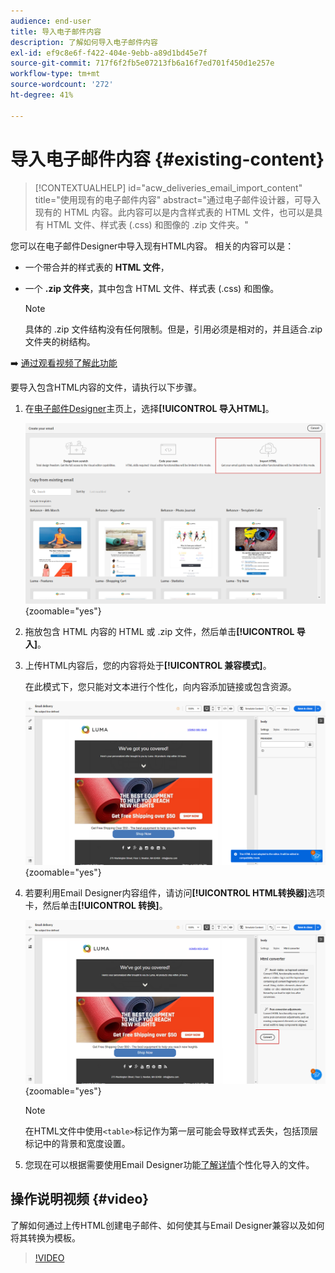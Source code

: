 ```yaml
---
audience: end-user
title: 导入电子邮件内容
description: 了解如何导入电子邮件内容
exl-id: ef9c8e6f-f422-404e-9ebb-a89d1bd45e7f
source-git-commit: 717f6f2fb5e07213fb6a16f7ed701f450d1e257e
workflow-type: tm+mt
source-wordcount: '272'
ht-degree: 41%

---
```


# 导入电子邮件内容 {#existing-content}

>[!CONTEXTUALHELP]
>id="acw_deliveries_email_import_content"
>title="使用现有的电子邮件内容"
>abstract="通过电子邮件设计器，可导入现有的 HTML 内容。此内容可以是内含样式表的 HTML 文件，也可以是具有 HTML 文件、样式表 (.css) 和图像的 .zip 文件夹。"

您可以在电子邮件Designer中导入现有HTML内容。 相关的内容可以是：

* 一个带合并的样式表的 **HTML 文件**，
* 一个 **.zip 文件夹**，其中包含 HTML 文件、样式表 (.css) 和图像。

  >[!NOTE]
  >
  >具体的 .zip 文件结构没有任何限制。但是，引用必须是相对的，并且适合.zip文件夹的树结构。

➡️ [通过观看视频了解此功能](#video)

要导入包含HTML内容的文件，请执行以下步骤。

1. 在[电子邮件Designer](get-started-email-designer.md)主页上，选择&#x200B;**[!UICONTROL 导入HTML]**。

   ![](assets/html-import.png){zoomable="yes"}

1. 拖放包含 HTML 内容的 HTML 或 .zip 文件，然后单击&#x200B;**[!UICONTROL 导入]**。

1. 上传HTML内容后，您的内容将处于&#x200B;**[!UICONTROL 兼容模式]**。

   在此模式下，您只能对文本进行个性化，向内容添加链接或包含资源。

   ![](assets/html-imported.png){zoomable="yes"}

1. 若要利用Email Designer内容组件，请访问&#x200B;**[!UICONTROL HTML转换器]**&#x200B;选项卡，然后单击&#x200B;**[!UICONTROL 转换]**。

   ![](assets/html-imported-2.png){zoomable="yes"}

   >[!NOTE]
   >
   > 在HTML文件中使用`<table>`标记作为第一层可能会导致样式丢失，包括顶层标记中的背景和宽度设置。

1. 您现在可以根据需要使用Email Designer功能[了解详情](content-components.md)个性化导入的文件。

## 操作说明视频 {#video}

了解如何通过上传HTML创建电子邮件、如何使其与Email Designer兼容以及如何将其转换为模板。

>[!VIDEO](https://video.tv.adobe.com/v/3427633/?quality=12)
